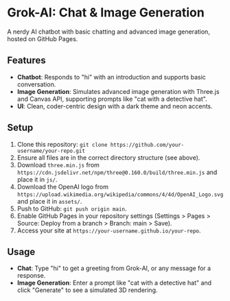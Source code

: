 # Grok-AI: Chat & Image Generation

A nerdy AI chatbot with basic chatting and advanced image generation, hosted on GitHub Pages.

## Features
- **Chatbot**: Responds to "hi" with an introduction and supports basic conversation.
- **Image Generation**: Simulates advanced image generation with Three.js and Canvas API, supporting prompts like "cat with a detective hat".
- **UI**: Clean, coder-centric design with a dark theme and neon accents.

## Setup
1. Clone this repository: `git clone https://github.com/your-username/your-repo.git`
2. Ensure all files are in the correct directory structure (see above).
3. Download `three.min.js` from `https://cdn.jsdelivr.net/npm/three@0.160.0/build/three.min.js` and place it in `js/`.
4. Download the OpenAI logo from `https://upload.wikimedia.org/wikipedia/commons/4/4d/OpenAI_Logo.svg` and place it in `assets/`.
5. Push to GitHub: `git push origin main`.
6. Enable GitHub Pages in your repository settings (Settings > Pages > Source: Deploy from a branch > Branch: main > Save).
7. Access your site at `https://your-username.github.io/your-repo`.

## Usage
- **Chat**: Type "hi" to get a greeting from Grok-AI, or any message for a response.
- **Image Generation**: Enter a prompt like "cat with a detective hat" and click "Generate" to see a simulated 3D rendering.
